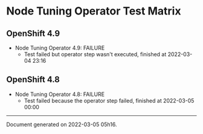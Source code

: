 
Node Tuning Operator Test Matrix
================================

OpenShift 4.9
-------------



* Node Tuning Operator 4.9: FAILURE
  - Test failed but operator step wasn't executed, finished at 2022-03-04 23:16

OpenShift 4.8
-------------



* Node Tuning Operator 4.8: FAILURE
  - Test failed because the operator step failed, finished at 2022-03-05 00:00

---
Document generated on 2022-03-05 05h16.

